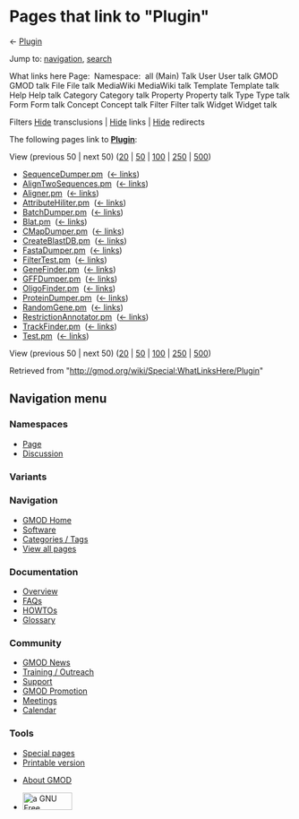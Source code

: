 <div id="mw-page-base" class="noprint">

</div>

<div id="mw-head-base" class="noprint">

</div>

<div id="content" class="mw-body" role="main">

<span id="top"></span>

<div id="mw-js-message" style="display:none;">

</div>



# <span dir="auto">Pages that link to "Plugin"</span>

<div id="bodyContent">

<div id="contentSub">

← <a href="/mediawiki/index.php?title=Plugin&amp;redirect=no"
class="mw-redirect" title="Plugin">Plugin</a>

</div>

<div id="jump-to-nav" class="mw-jump">

Jump to: [navigation](#mw-navigation), [search](#p-search)

</div>

<div id="mw-content-text">

What links here Page:  Namespace:  all (Main) Talk User User talk GMOD
GMOD talk File File talk MediaWiki MediaWiki talk Template Template talk
Help Help talk Category Category talk Property Property talk Type Type
talk Form Form talk Concept Concept talk Filter Filter talk Widget
Widget talk

Filters
[Hide](/mediawiki/index.php?title=Special:WhatLinksHere/Plugin&hidetrans=1 "Special:WhatLinksHere/Plugin")
transclusions \|
[Hide](/mediawiki/index.php?title=Special:WhatLinksHere/Plugin&hidelinks=1 "Special:WhatLinksHere/Plugin")
links \|
[Hide](/mediawiki/index.php?title=Special:WhatLinksHere/Plugin&hideredirs=1 "Special:WhatLinksHere/Plugin")
redirects

The following pages link to
**<a href="/wiki/Plugin" class="mw-redirect" title="Plugin">Plugin</a>**:

View (previous 50 \| next 50)
([20](/mediawiki/index.php?title=Special:WhatLinksHere/Plugin&limit=20 "Special:WhatLinksHere/Plugin")
\|
[50](/mediawiki/index.php?title=Special:WhatLinksHere/Plugin&limit=50 "Special:WhatLinksHere/Plugin")
\|
[100](/mediawiki/index.php?title=Special:WhatLinksHere/Plugin&limit=100 "Special:WhatLinksHere/Plugin")
\|
[250](/mediawiki/index.php?title=Special:WhatLinksHere/Plugin&limit=250 "Special:WhatLinksHere/Plugin")
\|
[500](/mediawiki/index.php?title=Special:WhatLinksHere/Plugin&limit=500 "Special:WhatLinksHere/Plugin"))

- [SequenceDumper.pm](/wiki/SequenceDumper.pm "SequenceDumper.pm") ‎
  <span class="mw-whatlinkshere-tools">([←
  links](/mediawiki/index.php?title=Special:WhatLinksHere&target=SequenceDumper.pm "Special:WhatLinksHere"))</span>
- [AlignTwoSequences.pm](/wiki/AlignTwoSequences.pm "AlignTwoSequences.pm")
  ‎ <span class="mw-whatlinkshere-tools">([←
  links](/mediawiki/index.php?title=Special:WhatLinksHere&target=AlignTwoSequences.pm "Special:WhatLinksHere"))</span>
- [Aligner.pm](/wiki/Aligner.pm "Aligner.pm") ‎
  <span class="mw-whatlinkshere-tools">([←
  links](/mediawiki/index.php?title=Special:WhatLinksHere&target=Aligner.pm "Special:WhatLinksHere"))</span>
- [AttributeHiliter.pm](/wiki/AttributeHiliter.pm "AttributeHiliter.pm")
  ‎ <span class="mw-whatlinkshere-tools">([←
  links](/mediawiki/index.php?title=Special:WhatLinksHere&target=AttributeHiliter.pm "Special:WhatLinksHere"))</span>
- [BatchDumper.pm](/wiki/BatchDumper.pm "BatchDumper.pm") ‎
  <span class="mw-whatlinkshere-tools">([←
  links](/mediawiki/index.php?title=Special:WhatLinksHere&target=BatchDumper.pm "Special:WhatLinksHere"))</span>
- [Blat.pm](/wiki/Blat.pm "Blat.pm") ‎
  <span class="mw-whatlinkshere-tools">([←
  links](/mediawiki/index.php?title=Special:WhatLinksHere&target=Blat.pm "Special:WhatLinksHere"))</span>
- [CMapDumper.pm](/wiki/CMapDumper.pm "CMapDumper.pm") ‎
  <span class="mw-whatlinkshere-tools">([←
  links](/mediawiki/index.php?title=Special:WhatLinksHere&target=CMapDumper.pm "Special:WhatLinksHere"))</span>
- [CreateBlastDB.pm](/wiki/CreateBlastDB.pm "CreateBlastDB.pm") ‎
  <span class="mw-whatlinkshere-tools">([←
  links](/mediawiki/index.php?title=Special:WhatLinksHere&target=CreateBlastDB.pm "Special:WhatLinksHere"))</span>
- [FastaDumper.pm](/wiki/FastaDumper.pm "FastaDumper.pm") ‎
  <span class="mw-whatlinkshere-tools">([←
  links](/mediawiki/index.php?title=Special:WhatLinksHere&target=FastaDumper.pm "Special:WhatLinksHere"))</span>
- [FilterTest.pm](/wiki/FilterTest.pm "FilterTest.pm") ‎
  <span class="mw-whatlinkshere-tools">([←
  links](/mediawiki/index.php?title=Special:WhatLinksHere&target=FilterTest.pm "Special:WhatLinksHere"))</span>
- [GeneFinder.pm](/wiki/GeneFinder.pm "GeneFinder.pm") ‎
  <span class="mw-whatlinkshere-tools">([←
  links](/mediawiki/index.php?title=Special:WhatLinksHere&target=GeneFinder.pm "Special:WhatLinksHere"))</span>
- [GFFDumper.pm](/wiki/GFFDumper.pm "GFFDumper.pm") ‎
  <span class="mw-whatlinkshere-tools">([←
  links](/mediawiki/index.php?title=Special:WhatLinksHere&target=GFFDumper.pm "Special:WhatLinksHere"))</span>
- [OligoFinder.pm](/wiki/OligoFinder.pm "OligoFinder.pm") ‎
  <span class="mw-whatlinkshere-tools">([←
  links](/mediawiki/index.php?title=Special:WhatLinksHere&target=OligoFinder.pm "Special:WhatLinksHere"))</span>
- [ProteinDumper.pm](/wiki/ProteinDumper.pm "ProteinDumper.pm") ‎
  <span class="mw-whatlinkshere-tools">([←
  links](/mediawiki/index.php?title=Special:WhatLinksHere&target=ProteinDumper.pm "Special:WhatLinksHere"))</span>
- [RandomGene.pm](/wiki/RandomGene.pm "RandomGene.pm") ‎
  <span class="mw-whatlinkshere-tools">([←
  links](/mediawiki/index.php?title=Special:WhatLinksHere&target=RandomGene.pm "Special:WhatLinksHere"))</span>
- [RestrictionAnnotator.pm](/wiki/RestrictionAnnotator.pm "RestrictionAnnotator.pm")
  ‎ <span class="mw-whatlinkshere-tools">([←
  links](/mediawiki/index.php?title=Special:WhatLinksHere&target=RestrictionAnnotator.pm "Special:WhatLinksHere"))</span>
- [TrackFinder.pm](/wiki/TrackFinder.pm "TrackFinder.pm") ‎
  <span class="mw-whatlinkshere-tools">([←
  links](/mediawiki/index.php?title=Special:WhatLinksHere&target=TrackFinder.pm "Special:WhatLinksHere"))</span>
- [Test.pm](/wiki/Test.pm "Test.pm") ‎
  <span class="mw-whatlinkshere-tools">([←
  links](/mediawiki/index.php?title=Special:WhatLinksHere&target=Test.pm "Special:WhatLinksHere"))</span>

View (previous 50 \| next 50)
([20](/mediawiki/index.php?title=Special:WhatLinksHere/Plugin&limit=20 "Special:WhatLinksHere/Plugin")
\|
[50](/mediawiki/index.php?title=Special:WhatLinksHere/Plugin&limit=50 "Special:WhatLinksHere/Plugin")
\|
[100](/mediawiki/index.php?title=Special:WhatLinksHere/Plugin&limit=100 "Special:WhatLinksHere/Plugin")
\|
[250](/mediawiki/index.php?title=Special:WhatLinksHere/Plugin&limit=250 "Special:WhatLinksHere/Plugin")
\|
[500](/mediawiki/index.php?title=Special:WhatLinksHere/Plugin&limit=500 "Special:WhatLinksHere/Plugin"))

</div>

<div class="printfooter">

Retrieved from "<http://gmod.org/wiki/Special:WhatLinksHere/Plugin>"

</div>

<div id="catlinks" class="catlinks catlinks-allhidden">

</div>

<div class="visualClear">

</div>

</div>

</div>

<div id="mw-navigation">

## Navigation menu

<div id="mw-head">



<div id="left-navigation">

<div id="p-namespaces" class="vectorTabs" role="navigation"
aria-labelledby="p-namespaces-label">

### Namespaces

- <span id="ca-nstab-main"><a href="/wiki/Plugin" accesskey="c"
  title="View the content page [c]">Page</a></span>
- <span id="ca-talk"><a
  href="/mediawiki/index.php?title=Talk:Plugin&amp;action=edit&amp;redlink=1"
  accesskey="t"
  title="Discussion about the content page [t]">Discussion</a></span>

</div>

<div id="p-variants" class="vectorMenu emptyPortlet" role="navigation"
aria-labelledby="p-variants-label">

### 

### Variants[](#)

<div class="menu">

</div>

</div>

</div>

<div id="right-navigation">





</div>



</div>

</div>

</div>

<div id="mw-panel">

<div id="p-logo" role="banner">

<a href="/wiki/Main_Page"
style="background-image: url(http://gmod.org/images/GMOD-cogs.png);"
title="Visit the main page"></a>

</div>

<div id="p-Navigation" class="portal" role="navigation"
aria-labelledby="p-Navigation-label">

### Navigation

<div class="body">

- <span id="n-GMOD-Home">[GMOD Home](/wiki/Main_Page)</span>
- <span id="n-Software">[Software](/wiki/GMOD_Components)</span>
- <span id="n-Categories-.2F-Tags">[Categories /
  Tags](/wiki/Categories)</span>
- <span id="n-View-all-pages">[View all
  pages](/wiki/Special:AllPages)</span>

</div>

</div>

<div id="p-Documentation" class="portal" role="navigation"
aria-labelledby="p-Documentation-label">

### Documentation

<div class="body">

- <span id="n-Overview">[Overview](/wiki/Overview)</span>
- <span id="n-FAQs">[FAQs](/wiki/Category:FAQ)</span>
- <span id="n-HOWTOs">[HOWTOs](/wiki/Category:HOWTO)</span>
- <span id="n-Glossary">[Glossary](/wiki/Glossary)</span>

</div>

</div>

<div id="p-Community" class="portal" role="navigation"
aria-labelledby="p-Community-label">

### Community

<div class="body">

- <span id="n-GMOD-News">[GMOD News](/wiki/GMOD_News)</span>
- <span id="n-Training-.2F-Outreach">[Training /
  Outreach](/wiki/Training_and_Outreach)</span>
- <span id="n-Support">[Support](/wiki/Support)</span>
- <span id="n-GMOD-Promotion">[GMOD
  Promotion](/wiki/GMOD_Promotion)</span>
- <span id="n-Meetings">[Meetings](/wiki/Meetings)</span>
- <span id="n-Calendar">[Calendar](/wiki/Calendar)</span>

</div>

</div>

<div id="p-tb" class="portal" role="navigation"
aria-labelledby="p-tb-label">

### Tools

<div class="body">

- <span id="t-specialpages"><a href="/wiki/Special:SpecialPages" accesskey="q"
  title="A list of all special pages [q]">Special pages</a></span>
- <span id="t-print"><a
  href="/mediawiki/index.php?title=Special:WhatLinksHere/Plugin&amp;printable=yes"
  rel="alternate" accesskey="p"
  title="Printable version of this page [p]">Printable version</a></span>

</div>

</div>

</div>

</div>

<div id="footer" role="contentinfo">

- <span id="footer-places-about">[About
  GMOD](/wiki/GMOD:About "GMOD:About")</span>

<!-- -->

- <span id="footer-copyrightico">[<img src="http://www.gnu.org/graphics/gfdl-logo-small.png" width="88"
  height="31" alt="a GNU Free Documentation License" />](http://www.gnu.org/licenses/fdl-1.3.html)</span>




</div>

